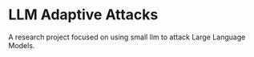 # LLM Adaptive Attacks

A research project focused on using small llm to attack  Large Language Models.

